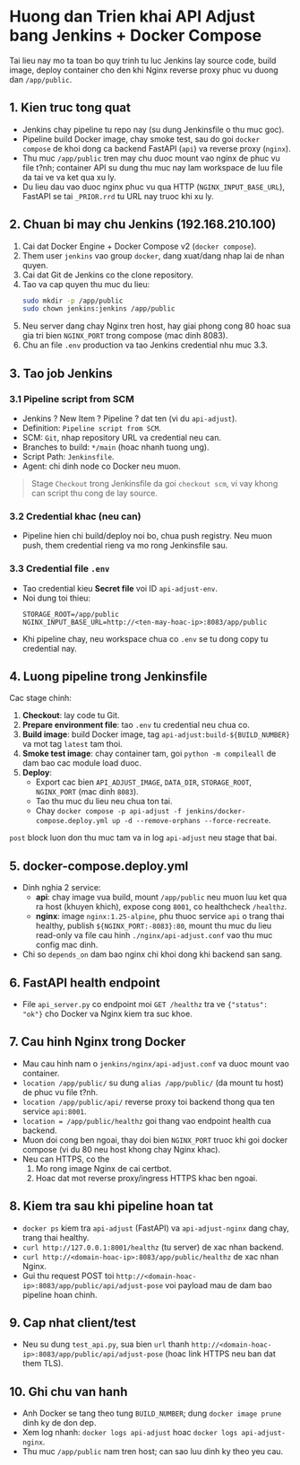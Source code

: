 # Huong dan Trien khai API Adjust bang Jenkins + Docker Compose

Tai lieu nay mo ta toan bo quy trinh tu luc Jenkins lay source code, build image, deploy container cho den khi Nginx reverse proxy phuc vu duong dan `/app/public`.

## 1. Kien truc tong quat

- Jenkins chay pipeline tu repo nay (su dung Jenkinsfile o thu muc goc).
- Pipeline build Docker image, chay smoke test, sau do goi `docker compose` de khoi dong ca backend FastAPI (`api`) va reverse proxy (`nginx`).
- Thu muc `/app/public` tren may chu duoc mount vao nginx de phuc vu file t?nh; container API su dung thu muc nay lam workspace de luu file da tai ve va ket qua xu ly.
- Du lieu dau vao duoc nginx phuc vu qua HTTP (`NGINX_INPUT_BASE_URL`), FastAPI se tai `_PRIOR.rrd` tu URL nay truoc khi xu ly.

## 2. Chuan bi may chu Jenkins (192.168.210.100)

1. Cai dat Docker Engine + Docker Compose v2 (`docker compose`).
2. Them user `jenkins` vao group `docker`, dang xuat/dang nhap lai de nhan quyen.
3. Cai dat Git de Jenkins co the clone repository.
4. Tao va cap quyen thu muc du lieu:
   ```bash
   sudo mkdir -p /app/public
   sudo chown jenkins:jenkins /app/public
   ```
5. Neu server dang chay Nginx tren host, hay giai phong cong 80 hoac sua gia tri bien `NGINX_PORT` trong compose (mac dinh 8083).
6. Chu an file `.env` production va tao Jenkins credential nhu muc 3.3.

## 3. Tao job Jenkins

### 3.1 Pipeline script from SCM

- Jenkins ? New Item ? Pipeline ? dat ten (vi du `api-adjust`).
- Definition: `Pipeline script from SCM`.
- SCM: `Git`, nhap repository URL va credential neu can.
- Branches to build: `*/main` (hoac nhanh tuong ung).
- Script Path: `Jenkinsfile`.
- Agent: chi dinh node co Docker neu muon.

> Stage `Checkout` trong Jenkinsfile da goi `checkout scm`, vi vay khong can script thu cong de lay source.

### 3.2 Credential khac (neu can)

- Pipeline hien chi build/deploy noi bo, chua push registry. Neu muon push, them credential rieng va mo rong Jenkinsfile sau.

### 3.3 Credential file `.env`

- Tao credential kieu **Secret file** voi ID `api-adjust-env`.
- Noi dung toi thieu:
  ```env
  STORAGE_ROOT=/app/public
  NGINX_INPUT_BASE_URL=http://<ten-may-hoac-ip>:8083/app/public
  ```
- Khi pipeline chay, neu workspace chua co `.env` se tu dong copy tu credential nay.

## 4. Luong pipeline trong Jenkinsfile

Cac stage chinh:

1. **Checkout**: lay code tu Git.
2. **Prepare environment file**: tao `.env` tu credential neu chua co.
3. **Build image**: build Docker image, tag `api-adjust:build-${BUILD_NUMBER}` va mot tag `latest` tam thoi.
4. **Smoke test image**: chay container tam, goi `python -m compileall` de dam bao cac module load duoc.
5. **Deploy**:
   - Export cac bien `API_ADJUST_IMAGE`, `DATA_DIR`, `STORAGE_ROOT`, `NGINX_PORT` (mac dinh `8083`).
   - Tao thu muc du lieu neu chua ton tai.
   - Chay `docker compose -p api-adjust -f jenkins/docker-compose.deploy.yml up -d --remove-orphans --force-recreate`.

`post` block luon don thu muc tam va in log `api-adjust` neu stage that bai.

## 5. docker-compose.deploy.yml

- Dinh nghia 2 service:
  - **api**: chay image vua build, mount `/app/public` neu muon luu ket qua ra host (khuyen khich), expose cong `8001`, co healthcheck `/healthz`.
  - **nginx**: image `nginx:1.25-alpine`, phu thuoc service `api` o trang thai healthy, publish `${NGINX_PORT:-8083}:80`, mount thu muc du lieu read-only va file cau hinh `./nginx/api-adjust.conf` vao thu muc config mac dinh.
- Chi so `depends_on` dam bao nginx chi khoi dong khi backend san sang.

## 6. FastAPI health endpoint

- File `api_server.py` co endpoint moi `GET /healthz` tra ve `{"status": "ok"}` cho Docker va Nginx kiem tra suc khoe.

## 7. Cau hinh Nginx trong Docker

- Mau cau hinh nam o `jenkins/nginx/api-adjust.conf` va duoc mount vao container.
- `location /app/public/` su dung `alias /app/public/` (da mount tu host) de phuc vu file t?nh.
- `location /app/public/api/` reverse proxy toi backend thong qua ten service `api:8001`.
- `location = /app/public/healthz` goi thang vao endpoint health cua backend.
- Muon doi cong ben ngoai, thay doi bien `NGINX_PORT` truoc khi goi docker compose (vi du 80 neu host khong chay Nginx khac).
- Neu can HTTPS, co the
  1. Mo rong image Nginx de cai certbot.
  2. Hoac dat mot reverse proxy/ingress HTTPS khac ben ngoai.

## 8. Kiem tra sau khi pipeline hoan tat

- `docker ps` kiem tra `api-adjust` (FastAPI) va `api-adjust-nginx` dang chay, trang thai healthy.
- `curl http://127.0.0.1:8001/healthz` (tu server) de xac nhan backend.
- `curl http://<domain-hoac-ip>:8083/app/public/healthz` de xac nhan Nginx.
- Gui thu request POST toi `http://<domain-hoac-ip>:8083/app/public/api/adjust-pose` voi payload mau de dam bao pipeline hoan chinh.

## 9. Cap nhat client/test

- Neu su dung `test_api.py`, sua bien `url` thanh `http://<domain-hoac-ip>:8083/app/public/api/adjust-pose` (hoac link HTTPS neu ban dat them TLS).

## 10. Ghi chu van hanh

- Anh Docker se tang theo tung `BUILD_NUMBER`; dung `docker image prune` dinh ky de don dep.
- Xem log nhanh: `docker logs api-adjust` hoac `docker logs api-adjust-nginx`.
- Thu muc `/app/public` nam tren host; can sao luu dinh ky theo yeu cau.
